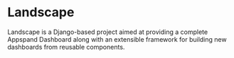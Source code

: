 Landscape
=========

Landscape is a Django-based project aimed at providing a complete Appspand Dashboard
along with an extensible framework for building new dashboards from reusable components.
